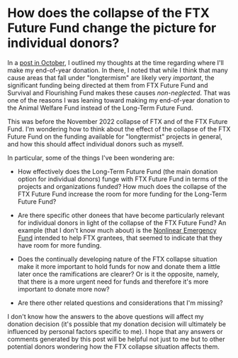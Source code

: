 # How does the collapse of the FTX Future Fund change the picture for individual donors?

In a [post in
October](https://forum.effectivealtruism.org/posts/u3D8xM5XNgerHpAtc/my-donation-budget-and-fallback-donation-allocation),
I outlined my thoughts at the time regarding where I'll make my
end-of-year donation. In there, I noted that while I think that many
cause areas that fall under "longtermism" are likely very *important*,
the significant funding being directed at them from FTX Future Fund
and Survival and Flourishing Fund makes these causes
*non-neglected*. That was one of the reasons I was leaning toward
making my end-of-year donation to the Animal Welfare Fund instead of
the Long-Term Future Fund.

This was before the November 2022 collapse of FTX and of the FTX
Future Fund. I'm wondering how to think about the effect of the
collapse of the FTX Future Fund on the funding available for
"longtermist" projects in general, and how this should affect
individual donors such as myself.

In particular, some of the things I've been wondering are:

* How effectively does the Long-Term Future Fund (the main donation
  option for individual donors) funge with FTX Future Fund in terms of
  the projects and organizations funded? How much does the collapse of
  the FTX Future Fund increase the room for more funding for the
  Long-Term Future Fund?

* Are there specific other donees that have become particularly
  relevant for individual donors in light of the collapse of the FTX
  Future Fund? An example (that I don't know much about) is the
  [Nonlinear Emergency
  Fund](https://forum.effectivealtruism.org/posts/L4S2NCysoJxgCBuB6/announcing-nonlinear-emergency-funding)
  intended to help FTX grantees, that seemed to indicate that they
  have room for more funding.

* Does the continually developing nature of the FTX collapse situation
  make it more important to hold funds for now and donate them a
  little later once the ramifications are clearer? Or is it the
  opposite, namely, that there is a more urgent need for funds and
  therefore it's more important to donate more now?

* Are there other related questions and considerations that I'm
  missing?

I don't know how the answers to the above questions will affect my
donation decision (it's possible that my donation decision will
ultimately be influenced by personal factors specific to me). I hope
that any answers or comments generated by this post will be helpful
not just to me but to other potential donors wondering how the FTX
collapse situation affects them.
